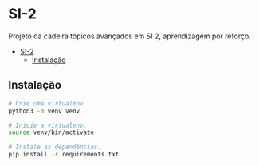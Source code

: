 # SI-2

Projeto da cadeira tópicos avançados em SI 2, aprendizagem por reforço.

- [SI-2](#si-2)
  - [Instalação](#instalação)

## Instalação

```bash
# Crie uma virtualenv.
python3 -m venv venv

# Inicie a virtualenv.
source venv/bin/activate

# Instale as dependências.
pip install -r requirements.txt
```
